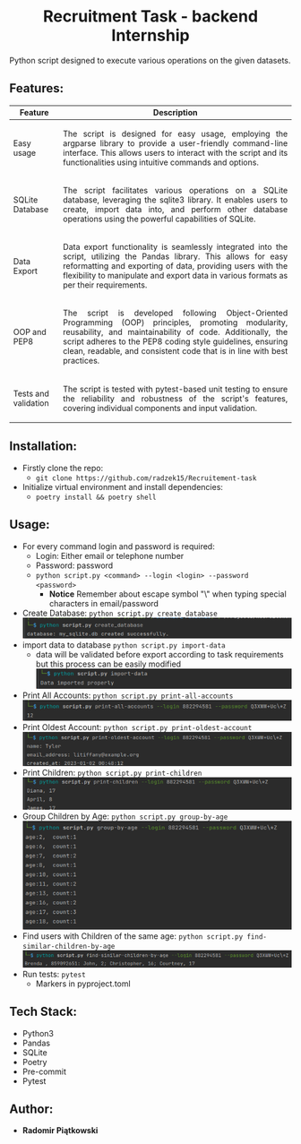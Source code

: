 <div align="center">
  <a href="https://github.com/radzek15/Recruitement-task"></a>
  <h1 align="center">Recruitment Task - backend Internship</h1>
  <p align="justify">Python script designed to execute various operations on the given datasets.</p></div>

## Features:

| Feature              | Description                                                                                                                                                                                                                                                                                                                     |
|----------------------|---------------------------------------------------------------------------------------------------------------------------------------------------------------------------------------------------------------------------------------------------------------------------------------------------------------------------------|
| Easy usage           | <p align="justify">The script is designed for easy usage, employing the argparse library to provide a user-friendly command-line interface. This allows users to interact with the script and its functionalities using intuitive commands and options.</p>                                                                     |
| SQLite Database      | <p align="justify">The script facilitates various operations on a SQLite database, leveraging the sqlite3 library. It enables users to create, import data into, and perform other database operations using the powerful capabilities of SQLite.</p>                                                                           |
| Data Export          | <p align="justify">Data export functionality is seamlessly integrated into the script, utilizing the Pandas library. This allows for easy reformatting and exporting of data, providing users with the flexibility to manipulate and export data in various formats as per their requirements.</p>                              |
| OOP and PEP8         | <p align="justify">The script is developed following Object-Oriented Programming (OOP) principles, promoting modularity, reusability, and maintainability of code. Additionally, the script adheres to the PEP8 coding style guidelines, ensuring clean, readable, and consistent code that is in line with best practices.</p> |
| Tests and validation | <p align="justify">The script is tested with pytest-based unit testing to ensure the reliability and robustness of the script's features, covering individual components and input validation.</p>                                                                                                                              |

## Installation:


   * Firstly clone the repo:
     * `git clone https://github.com/radzek15/Recruitement-task`
   * Initialize virtual environment and install dependencies:
     * `poetry install && poetry shell`

## Usage:
   * For every command login and password is required:
     - Login: Either email or telephone number
     - Password: password
     - `python script.py <command> --login <login> --password <password>`
       - **Notice** Remember about escape symbol "\\" when typing special characters in email/password
   * Create Database: `python script.py create_database`
     ![create-db.png](static%2Fcreate-db.png)
   * import data to database `python script.py import-data`
     * data will be validated before export according to task requirements but this process can be easily modified
     ![import-data.png](static%2Fimport-data.png)
   * Print All Accounts: `python script.py print-all-accounts`
     ![print_accounts.png](static%2Fprint_accounts.png)
   * Print Oldest Account: `python script.py print-oldest-account`
     ![print-oldest.png](static%2Fprint-oldest.png)
   * Print Children: `python script.py print-children`
     ![print-children.png](static%2Fprint-children.png)
   * Group Children by Age: `python script.py group-by-age`
     ![group-age.png](static%2Fgroup-age.png)
   * Find users with Children of the same age: `python script.py find-similar-children-by-age`
     ![find-similar.png](static%2Ffind-similar.png)
   * Run tests: `pytest`
     * Markers in pyproject.toml

## Tech Stack:
   * Python3
   * Pandas
   * SQLite
   * Poetry
   * Pre-commit
   * Pytest

## Author:
   * **Radomir Piątkowski**
